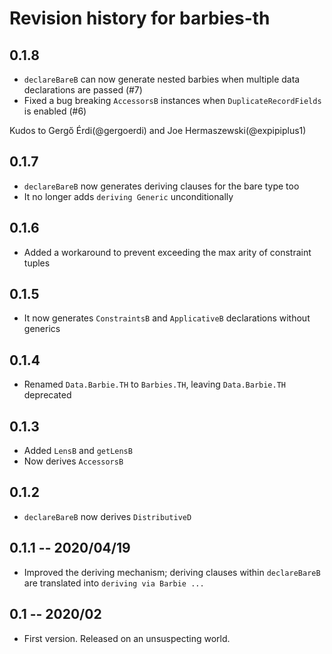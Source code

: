 # Revision history for barbies-th

## 0.1.8

* `declareBareB` can now generate nested barbies when multiple data declarations are passed (#7)
* Fixed a bug breaking `AccessorsB` instances when `DuplicateRecordFields` is enabled (#6)

Kudos to Gergő Érdi(@gergoerdi) and Joe Hermaszewski(@expipiplus1)

## 0.1.7

* `declareBareB` now generates deriving clauses for the bare type too
* It no longer adds `deriving Generic` unconditionally

## 0.1.6

* Added a workaround to prevent exceeding the max arity of constraint tuples

## 0.1.5

* It now generates `ConstraintsB` and `ApplicativeB` declarations without generics

## 0.1.4

* Renamed `Data.Barbie.TH` to `Barbies.TH`, leaving `Data.Barbie.TH` deprecated

## 0.1.3

* Added `LensB` and `getLensB`
* Now derives `AccessorsB`

## 0.1.2

* `declareBareB` now derives `DistributiveD`

## 0.1.1 -- 2020/04/19

* Improved the deriving mechanism; deriving clauses within `declareBareB` are translated into `deriving via Barbie ...`

## 0.1 -- 2020/02

* First version. Released on an unsuspecting world.

